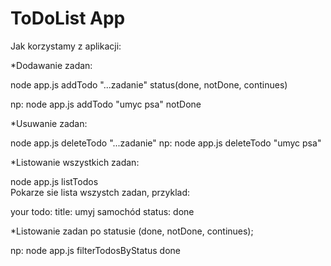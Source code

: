 # ToDoList App
Jak korzystamy z aplikacji:

*Dodawanie zadan:

node app.js addTodo "...zadanie" status(done, notDone, continues)

np: node app.js addTodo "umyc psa" notDone


*Usuwanie zadan:

node app.js deleteTodo "...zadanie" 
np: node app.js deleteTodo "umyc psa"

*Listowanie wszystkich zadan:

node app.js listTodos  
Pokarze sie lista wszystch zadan, przyklad:


your todo:
title: umyj samochód
status: done


*Listowanie zadan po statusie (done, notDone, continues);

np: node app.js filterTodosByStatus done


